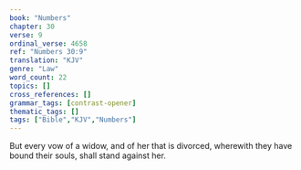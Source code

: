 ```yaml
---
book: "Numbers"
chapter: 30
verse: 9
ordinal_verse: 4658
ref: "Numbers 30:9"
translation: "KJV"
genre: "Law"
word_count: 22
topics: []
cross_references: []
grammar_tags: [contrast-opener]
thematic_tags: []
tags: ["Bible","KJV","Numbers"]
---
```

But every vow of a widow, and of her that is divorced, wherewith they have bound their souls, shall stand against her.
